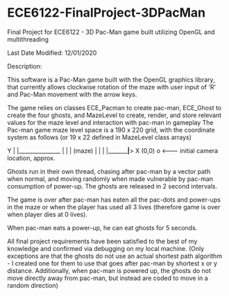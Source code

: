 # ECE6122-FinalProject-3DPacMan

Final Project for ECE6122 - 3D Pac-Man game built utilizing OpenGL and multithreading

Last Date Modified: 12/01/2020

Description:

This software is a Pac-Man game built with the OpenGL graphics library,
that currently allows clockwise rotation of the maze with user input
of 'R' and Pac-Man movement with the arrow keys.

The game relies on classes ECE_Pacman to create pac-man, ECE_Ghost to create
the four ghosts, and MazeLevel to create, render, and store relevant values
for the maze level and interaction with pac-man in gameplay
The Pac-man game maze level space is a 190 x 220 grid, with the coordinate
system as follows (or 19 x 22 defined in MazeLevel class arrays)

Y
|
|_______________
|				|
|    (maze)		|
|				|
|_______________|________> X
(0,0)
			o   <--- initial camera location, approx.

Ghosts run in their own thread, chasing after pac-man by a vector path when normal,
		and moving randomly when made vulnerable by pac-man consumption of power-up.
		The ghosts are released in 2 second intervals.

The game is over after pac-man has eaten all the pac-dots and power-ups in the
		maze or when the player has used all 3 lives (therefore game is over when player
		dies at 0 lives). 

When pac-man eats a power-up, he can eat ghosts for 5 seconds.

All final project requirements have been satisfied to the best of my knowledge
		and confirmed via debugging on my local machine.
		(Only exceptions are that the ghosts do not use an actual shortest path
		algorithm - I created one for them to use that goes after pac-man by
		shortest x or y distance. Additionally, when pac-man is powered up,
		the ghosts do not move directly away from pac-man, but instead are coded
		to move in a random direction)
    
    
